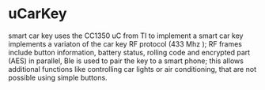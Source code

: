 # uCarKey
smart car key 
uses the CC1350 uC from TI to implement a smart car key
implements a variaton of the car key RF protocol (433 Mhz ); 
RF frames include button information, battery status, rolling code and encrypted part (AES)
in parallel, Ble is used to pair the key to a smart phone; 
this allows additional functions like controlling car lights or air conditioning, that are not possible using simple buttons.

